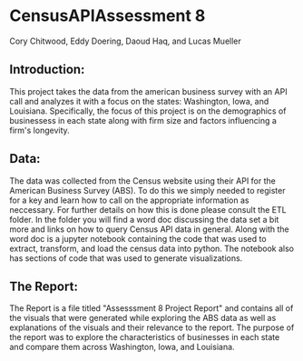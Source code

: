 # CensusAPIAssessment 8
Cory Chitwood, Eddy Doering, Daoud Haq, and Lucas Mueller

## Introduction:
This project takes the data from the american business survey with an API call and analyzes it with a focus on the states: Washington, Iowa, and Louisiana. Specifically, the focus of this project is on the demographics of businessess in each state along with firm size and factors influencing a firm's longevity.

## Data:
The data was collected from the Census website using their API for the American Business Survey (ABS). To do this we simply needed to register for a key and learn how to call on the appropriate information as neccessary. For further details on how this is done please consult the ETL folder. In the folder you will find a word doc discussing the data set a bit more and links on how to query Census API data in general. Along with the word doc is a jupyter notebook containing the code that was used to extract, transform, and load the census data into python. The notebook also has sections of code that was used to generate visualizations. 

## The Report:
The Report is a file titled "Assesssment 8 Project Report" and contains all of the visuals that were generated while exploring the ABS data as well as explanations of the visuals and their relevance to the report. The purpose of the report was to explore the characteristics of businesses in each state and compare them across Washington, Iowa, and Louisiana.    

